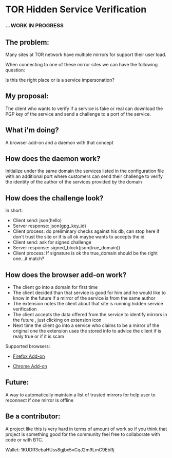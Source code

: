 # TOR Hidden Service Verification

### ...WORK IN PROGRESS

## The problem:

Many sites at TOR network have multiple mirrors for support their user load.

When connecting to one of these mirror sites we can have the following question:

Is this the right place or is a service impersonation?

## My proposal:

The client who wants to verify if a service is fake or real can download the PGP key of the service and send a challenge to a port of the service.

## What i'm doing?

A browser add-on and a daemon with that concept

## How does the daemon work?

Initialize under the same domain the services listed in the configuration file with an additional port where customers can send their challenge to verify the identity of the author of the services provided by the domain

## How does the challenge look?

In short:

- Client send: json(hello)
- Server response: json(gpg_key_id)
- Client process: do preliminary checks against his db, can stop here if don't trust the site or if is all ok maybe wants to accepts the id
- Client send: ask for signed challenge
- Server response: signed_block(json(true_domain))
- Client process: If signature is ok the true_domain should be the right one...it match?

## How does the browser add-on work?

- The client go into a domain for first time
- The client decided than that service is good for him and he would like to know in the future if a mirror of the service is from the same author
- The extension notes the client about that site is running hidden service verification
- The client accepts the data offered from the service to identify mirrors in the future , just clicking on extension icon
- Next time the client go into a service who claims to be a mirror of the original one the extension uses the stored info to advice the client if is realy true or if it is scam

Supported browsers:

* [Firefox Add-on](https://github.com/arrase/HSVerify-Firefox)
- [Chrome Add-on](https://github.com/arrase/HSVerify-Chrome)

## Future:

A way to automatically maintain a list of trusted mirrors for help user to reconnect if one mirror is offline

## Be a contributor:

A project like this is very hard in terms of amount of work so if you think that project is something good for the community feel free to collaborate with code or with BTC.

Wallet: 1KUDR3ebaHUss8gjbx5vCqJ2m9LmC9EbRj
